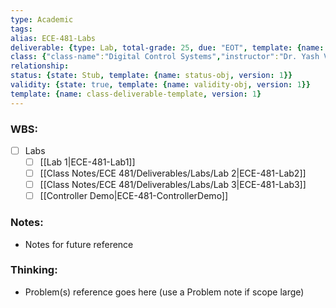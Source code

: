 ```yaml
---
type: Academic
tags: 
alias: ECE-481-Labs
deliverable: {type: Lab, total-grade: 25, due: "EOT", template: {name: aggregate-deliverable-obj, version: 1}}
class: {"class-name":"Digital Control Systems","instructor":"Dr. Yash Vardhan Pant","medium":"In Person","start-date":"2023-05-08","university":"University of Waterloo","class-alias":"ECE-481","template":{"name":"class-uni-obj","version":1}}
relationship: 
status: {state: Stub, template: {name: status-obj, version: 1}}
validity: {state: true, template: {name: validity-obj, version: 1}}
template: {name: class-deliverable-template, version: 1}
---
```


### WBS: 

- [ ] Labs
	- [ ] [[Lab 1|ECE-481-Lab1]]
	- [ ] [[Class Notes/ECE 481/Deliverables/Labs/Lab 2|ECE-481-Lab2]]
	- [ ] [[Class Notes/ECE 481/Deliverables/Labs/Lab 3|ECE-481-Lab3]]
	- [ ] [[Controller Demo|ECE-481-ControllerDemo]]

### Notes:

- Notes for future reference

### Thinking:

- Problem(s) reference goes here (use a Problem note if scope large)